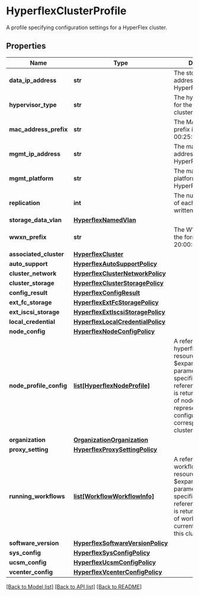 # HyperflexClusterProfile

A profile specifying configuration settings for a HyperFlex cluster. 
## Properties
Name | Type | Description | Notes
------------ | ------------- | ------------- | -------------
**data_ip_address** | **str** | The storage data IP address for the HyperFlex cluster.   | [optional] 
**hypervisor_type** | **str** | The hypervisor type for the HyperFlex cluster.   | [optional] [default to 'Unknown']
**mac_address_prefix** | **str** | The MAC address prefix in the form of 00:25:B5:XX.   | [optional] 
**mgmt_ip_address** | **str** | The management IP address for the HyperFlex cluster.   | [optional] 
**mgmt_platform** | **str** | The management platform for the HyperFlex cluster.   | [optional] [default to 'FI']
**replication** | **int** | The number of copies of each data block written.   | [optional] 
**storage_data_vlan** | [**HyperflexNamedVlan**](HyperflexNamedVlan.md) |  | [optional] 
**wwxn_prefix** | **str** | The WWxN prefix in the form of 20:00:00:25:B5:XX.    | [optional] 
**associated_cluster** | [**HyperflexCluster**](.md) |  | [optional] 
**auto_support** | [**HyperflexAutoSupportPolicy**](.md) |  | [optional] 
**cluster_network** | [**HyperflexClusterNetworkPolicy**](.md) |  | [optional] 
**cluster_storage** | [**HyperflexClusterStoragePolicy**](.md) |  | [optional] 
**config_result** | [**HyperflexConfigResult**](.md) |  | [optional] 
**ext_fc_storage** | [**HyperflexExtFcStoragePolicy**](.md) |  | [optional] 
**ext_iscsi_storage** | [**HyperflexExtIscsiStoragePolicy**](.md) |  | [optional] 
**local_credential** | [**HyperflexLocalCredentialPolicy**](.md) |  | [optional] 
**node_config** | [**HyperflexNodeConfigPolicy**](.md) |  | [optional] 
**node_profile_config** | [**list[HyperflexNodeProfile]**](HyperflexNodeProfile.md) | A reference to a hyperflexNodeProfile resource. When the $expand query parameter is specified, the referenced resource is returned inline. List of node profiles representing the configuraion of the corresponding HX cluster nodes.  | [optional] 
**organization** | [**OrganizationOrganization**](.md) |  | [optional] 
**proxy_setting** | [**HyperflexProxySettingPolicy**](.md) |  | [optional] 
**running_workflows** | [**list[WorkflowWorkflowInfo]**](WorkflowWorkflowInfo.md) | A reference to a workflowWorkflowInfo resource. When the $expand query parameter is specified, the referenced resource is returned inline. List of workflows that are currently running for this cluster profile.  | [optional] [readonly] 
**software_version** | [**HyperflexSoftwareVersionPolicy**](.md) |  | [optional] 
**sys_config** | [**HyperflexSysConfigPolicy**](.md) |  | [optional] 
**ucsm_config** | [**HyperflexUcsmConfigPolicy**](.md) |  | [optional] 
**vcenter_config** | [**HyperflexVcenterConfigPolicy**](.md) |  | [optional] 

[[Back to Model list]](../README.md#documentation-for-models) [[Back to API list]](../README.md#documentation-for-api-endpoints) [[Back to README]](../README.md)


